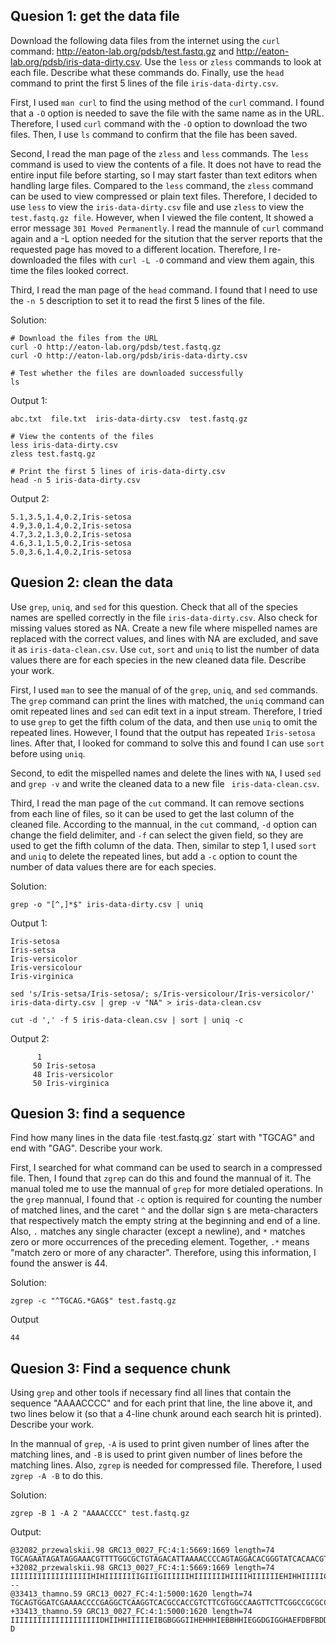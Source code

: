## Quesion 1: get the data file
Download the following data files from the internet using the `curl` command: http://eaton-lab.org/pdsb/test.fastq.gz and http://eaton-lab.org/pdsb/iris-data-dirty.csv. Use the `less` or `zless` commands to look at each file. Describe what these commands do. Finally, use the `head` command to print the first 5 lines of the file `iris-data-dirty.csv`.

First, I used `man curl` to find the using method of the `curl` command. I found that a `-O` option is needed to save the file with the same name as in the URL. Therefore, I used `curl` command with the `-O` option to download the two files. Then, I use `ls` command to confirm that the file has been saved.

Second, I read the man page of the `zless` and `less` commands. The `less` command is used to view the contents of a file. It does not have to read the entire input file before starting, so I may start faster than text editors when handling large files. Compared to the `less` command, the `zless` command can be used to view compressed or plain text files. Therefore, I decided to use `less` to view the `iris-data-dirty.csv` file and use `zless` to view the `test.fastq.gz file`. However, when I viewed the file content, It showed a error message `301 Moved Permanently`. I read the mannule of `curl` command again and a -L option needed for the sitution that the server reports that the requested page has moved to a different location. Therefore, I re-downloaded the files with `curl -L -O` command and view them again, this time the files looked correct.

Third, I read the man page of the `head` command. I found that I need to use the `-n 5` description to set it to read the first 5 lines of the file. 

Solution:
```
# Download the files from the URL
curl -O http://eaton-lab.org/pdsb/test.fastq.gz 
curl -O http://eaton-lab.org/pdsb/iris-data-dirty.csv

# Test whether the files are downloaded successfully
ls
```
Output 1:
```
abc.txt  file.txt  iris-data-dirty.csv  test.fastq.gz
```


```
# View the contents of the files
less iris-data-dirty.csv
zless test.fastq.gz

# Print the first 5 lines of iris-data-dirty.csv
head -n 5 iris-data-dirty.csv
```
Output 2:
```
5.1,3.5,1.4,0.2,Iris-setosa
4.9,3.0,1.4,0.2,Iris-setosa
4.7,3.2,1.3,0.2,Iris-setosa
4.6,3.1,1.5,0.2,Iris-setosa
5.0,3.6,1.4,0.2,Iris-setosa
```

## Quesion 2: clean the data
Use `grep`, `uniq`, and `sed` for this question. Check that all of the species names are spelled correctly in the file `iris-data-dirty.csv`. Also check for missing values stored as NA. Create a new file where mispelled names are replaced with the correct values, and lines with NA are excluded, and save it as `iris-data-clean.csv`. Use `cut`, `sort` and `uniq` to list the number of data values there are for each species in the new cleaned data file. Describe your work.

First, I used `man` to see the manual of of the `grep`, `uniq`, and `sed` commands. The `grep` command can print the lines with matched, the `uniq` command can omit repeated lines and `sed` can edit text in a input stream. Therefore, I tried to use `grep` to get the fifth colum of the data, and then use `uniq` to omit the repeated lines. However, I found that the output has repeated `Iris-setosa` lines. After that, I looked for command to solve this and found I can use `sort` before using `uniq`. 

Second, to edit the mispelled names and delete the lines with `NA`, I used `sed` and `grep -v` and write the cleaned data to a new file ` iris-data-clean.csv`.

Third, I read the man page of the `cut` command. It can remove sections from each line of files, so it can be used to get the last column of the cleaned file. According to the mannual, in the `cut` command, `-d` option can change the field delimiter, and `-f` can select the given field, so they are used to get the fifth column of the data. Then, similar to step 1, I used `sort` and `uniq` to delete the repeated lines, but add a `-c` option to count the number of data values there are for each species.

Solution:
```
grep -o "[^,]*$" iris-data-dirty.csv | uniq
```
Output 1:
```
Iris-setosa
Iris-setsa
Iris-versicolor
Iris-versicolour
Iris-virginica
```

```
sed 's/Iris-setsa/Iris-setosa/; s/Iris-versicolour/Iris-versicolor/' iris-data-dirty.csv | grep -v "NA" > iris-data-clean.csv

cut -d ',' -f 5 iris-data-clean.csv | sort | uniq -c
```
Output 2:
```
      1
     50 Iris-setosa
     48 Iris-versicolor
     50 Iris-virginica
```



## Quesion 3: find a sequence
Find how many lines in the data file ·test.fastq.gz` start with "TGCAG" and end with "GAG". Describe your work.

First, I searched for what command can be used to search in a compressed file. Then, I found that `zgrep` can do this and found the mannual of it. The manual toled me to use the mannual of `grep` for more detialed operations. In the `grep` mannual, I found that `-c` option is required for counting the number of matched lines, and the  caret ` ^ ` and  the  dollar sign `$` are meta-characters that respectively match the empty string at the beginning and end of a line. Also, `.` matches any single character (except a newline), and `*` matches zero or more occurrences of the preceding element. Together, `.*` means "match zero or more of any character". Therefore, using this information, I found the answer is 44.

Solution:

```
zgrep -c "^TGCAG.*GAG$" test.fastq.gz
```
Output
```
44
```

## Quesion 3: Find a sequence chunk
Using `grep` and other tools if necessary find all lines that contain the sequence "AAAACCCC" and for each print that line, the line above it, and two lines below it (so that a 4-line chunk around each search hit is printed). Describe your work.

In the mannual of `grep`, `-A` is used to print given number of lines after the matching lines, and `-B` is used to print given number of lines before the matching lines. Also, `zgrep` is needed for compressed file. Therefore, I used `zgrep -A -B` to do this.

Solution:
```
zgrep -B 1 -A 2 "AAAACCCC" test.fastq.gz
```
Output:
```
@32082_przewalskii.98 GRC13_0027_FC:4:1:5669:1669 length=74
TGCAGAATAGATAGGAAACGTTTTGGCGCTGTAGACATTAAAACCCCAGTAGGACACGGGTATCACAACGTACA
+32082_przewalskii.98 GRC13_0027_FC:4:1:5669:1669 length=74
IIIIIIIIIIIIIIIIIIHIHIIIIIIIIGIIIGIIIIIIHIIIIIIIHIIIIHIIIIIIEHIHHIIIIICIHI
--
@33413_thamno.59 GRC13_0027_FC:4:1:5000:1620 length=74
TGCAGTGGATCGAAAACCCCGAGGCTCAAGGTCACGCCACCGTCTTCGTGGCCAAGTTCTTCGGCCGCGCCGGC
+33413_thamno.59 GRC13_0027_FC:4:1:5000:1620 length=74
IIIIIIIIIIIIIIIIIIIIDHIIHHIIIIIEIBGBGGGIIHEHHHIEBBHHIEGGDGIGGHAEFDBFBDDB?D
```
